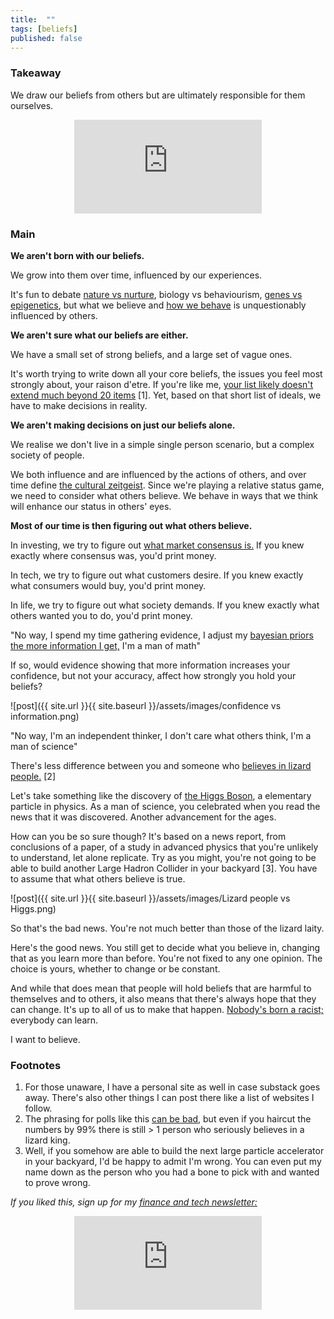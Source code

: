 ```yaml
---
title:  ""  
tags: [beliefs]
published: false
---
```


### Takeaway

We draw our beliefs from others but are ultimately responsible for them ourselves.

<style>
      .iframe-container {
        overflow: hidden;        
        padding-top: 50%; <!-- Calculated from the aspect ration of the content (in case of 16:9 it is 9/16= 0.5625) -->
        position: relative;
      }
      .iframe-container iframe { 
         border: 0;
         height: 100%; <!-- Finally, width and height are set to 100% so the iframe takes up 100% of the containers space. -->
         left: 0;
         position: absolute;
         top: 0;
         width: 100%;
         display: block;
         margin: 0 auto; <!-- center image -->
      }
      <!-- 4x3 Aspect Ratio -->
      .iframe-container-4x3 {
        padding-top: 75%;
      }
</style> 

<div class="iframe-container-4x3">
  <p align="center"><iframe src="https://avoidboringpeople.substack.com/embed" frameborder="0" scrolling="no"> </iframe></p>
</div>

### Main

**We aren't born with our beliefs.**

We grow into them over time, influenced by our experiences. 

It's fun to debate [nature vs nurture](https://www.simplypsychology.org/naturevsnurture.html "nature"), biology vs behaviourism, [genes vs epigenetics](https://www.whatisepigenetics.com/what-is-epigenetics/ "epigenetics"), but what we believe and [how we behave](https://www.amazon.com/dp/0143110918/ref=dp-kindle-redirect?_encoding=UTF8&btkr=1 "behave") is unquestionably influenced by others.

**We aren't sure what our beliefs are either.**

We have a small set of strong beliefs, and a large set of vague ones.

It's worth trying to write down all your core beliefs, the issues you feel most strongly about, your raison d'etre. If you're like me, [your list likely doesn't extend much beyond 20 items](https://www.leonlinsx.com/about-me/ "me") \[1\]. Yet, based on that short list of ideals, we have to make decisions in reality.

**We aren't making decisions on just our beliefs alone.**

We realise we don't live in a simple single person scenario, but a complex society of people.

We both influence and are influenced by the actions of others, and over time define [the cultural zeitgeist](https://en.wikipedia.org/wiki/Zeitgeist "zeit"). Since we're playing a relative status game, we need to consider what others believe. We behave in ways that we think will enhance our status in others' eyes. 

**Most of our time is then figuring out what others believe.**

In investing, we try to figure out [what market consensus is.](https://avoidboringpeople.substack.com/p/relatively-speaking-the-billionaire?r=1b9e6&utm_campaign=post&utm_medium=web&utm_source=copy "cons") If you knew exactly where consensus was, you'd print money.

In tech, we try to figure out what customers desire. If you knew exactly what consumers would buy, you'd print money.

In life, we try to figure out what society demands. If you knew exactly what others wanted you to do, you'd print money.

"No way, I spend my time gathering evidence, I adjust my [bayesian priors the more information I get,](https://en.wikipedia.org/wiki/Prior_probability "bayes") I'm a man of math"

If so, would evidence showing that more information increases your confidence, but not your accuracy, affect how strongly you hold your beliefs? 

![post]({{ site.url }}{{ site.baseurl }}/assets/images/confidence vs information.png)

"No way, I'm an independent thinker, I don't care what others think, I'm a man of science"

There's less difference between you and someone who [believes in lizard people.](https://en.wikipedia.org/wiki/Reptilian_conspiracy_theory "lizards") \[2\] 

Let's take something like the discovery of [the Higgs Boson](https://home.cern/science/physics/higgs-boson "Higgs"), a elementary particle in physics. As a man of science, you celebrated when you read the news that it was discovered. Another advancement for the ages.

How can you be so sure though? It's based on a news report, from conclusions of a paper, of a study in advanced physics that you're unlikely to understand, let alone replicate. Try as you might, you're not going to be able to build another Large Hadron Collider in your backyard \[3\]. You have to assume that what others believe is true.  

![post]({{ site.url }}{{ site.baseurl }}/assets/images/Lizard people vs Higgs.png)

So that's the bad news. You're not much better than those of the lizard laity.

Here's the good news. You still get to decide what you believe in, changing that as you learn more than before. You're not fixed to any one opinion. The choice is yours, whether to change or be constant.

And while that does mean that people will hold beliefs that are harmful to themselves and to others, it also means that there's always hope that they can change. It's up to all of us to make that happen. [Nobody's born a racist;](https://www.youtube.com/watch?v=4QJIu15VjQg&feature=youtu.be&t=243 "racist") everybody can learn.

I want to believe.

### Footnotes

1. For those unaware, I have a personal site as well in case substack goes away. There's also other things I can post there like a list of websites I follow.
2. The phrasing for polls like this [can be bad](https://slatestarcodex.com/2020/05/28/bush-did-north-dakota/ "poll"), but even if you haircut the numbers by 99% there is still > 1 person who seriously believes in a lizard king.
3. Well, if you somehow are able to build the next large particle accelerator in your backyard, I'd be happy to admit I'm wrong. You can even put my name down as the person who you had a bone to pick with and wanted to prove wrong.

*If you liked this, sign up for my [finance and tech newsletter:](https://avoidboringpeople.substack.com/ "ABP")*

<div class="iframe-container-4x3">
  <p align="center"><iframe src="https://avoidboringpeople.substack.com/embed" frameborder="0" scrolling="no"> </iframe></p>
</div>
